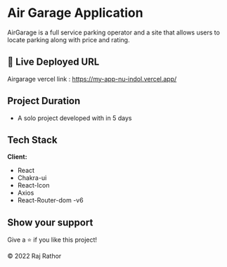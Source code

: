 # Air Garage Application
 AirGarage is a full service parking operator and a site that allows users to locate parking along with price and rating.



## 🔗 Live Deployed URL
Airgarage vercel link : https://my-app-nu-indol.vercel.app/ 


## Project Duration

- A solo project developed with in 5 days


## Tech Stack

**Client:** 
- React
- Chakra-ui
- React-Icon
- Axios
- React-Router-dom -v6 


## Show your support

Give a ⭐️ if you like this project!

© 2022 Raj Rathor
